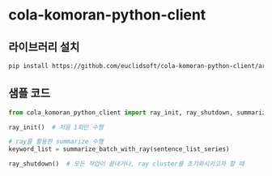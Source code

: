 # cola-komoran-python-client

## 라이브러리 설치

```sh
pip install https://github.com/euclidsoft/cola-komoran-python-client/archive/1.0.3.zip
```

## 샘플 코드

```python
from cola_komoran_python_client import ray_init, ray_shutdown, summarize_batch_with_ray

ray_init()  # 처음 1회만 수행

# ray를 활용한 summarize 수행
keyword_list = summarize_batch_with_ray(sentence_list_series)

ray_shutdown()  # 모든 작업이 끝내거나, ray cluster를 초기화시키고자 할 때
```

